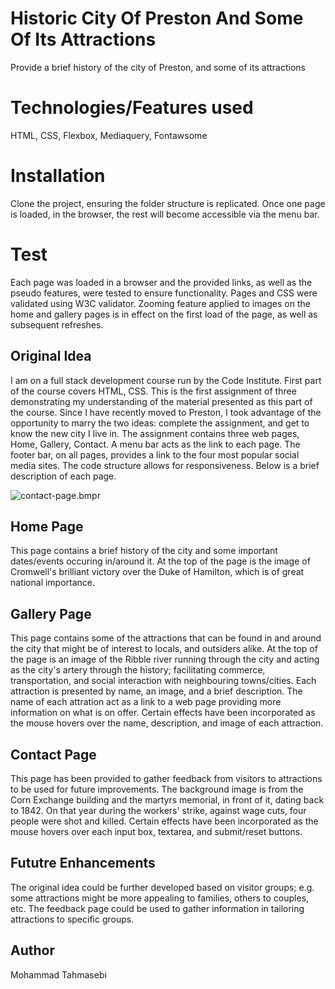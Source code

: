 # Historic City Of Preston And Some Of Its Attractions

Provide a brief history of the city of Preston, and some of its attractions

# Technologies/Features used

HTML,
CSS,
Flexbox,
Mediaquery,
Fontawsome

# Installation

Clone the project, ensuring the folder structure is replicated.  Once one page is loaded, in the browser, the rest will become accessible via the menu bar.

# Test

Each page was loaded in a browser and the provided links, as well as the pseudo features, were tested to ensure functionality. 
Pages and CSS were validated using W3C validator.
Zooming feature applied to images on the home and gallery pages is in effect on the first load of the page, as well as subsequent refreshes.

## Original Idea

I am on a full stack development course run by the Code Institute.  First part of the course covers HTML, CSS.  This is the first assignment of three demonstrating my understanding of the material presented as this part of the course.  Since I have recently moved to Preston, I took advantage of the opportunity to marry the two ideas: complete the assignment, and get to know the new city I live in.
The assignment contains three web pages, Home, Gallery, Contact.  A menu bar acts as the link to each page. The footer bar, on all pages, provides a link to the four most popular social media sites.
The code structure allows for responsiveness.
Below is a brief description of each page.

![contact-page.bmpr](https://github.com/mohammad-tahmasebi-ci/first-assignment/assets/readme/contact-page.bmpr)

## Home Page

This page contains a brief history of the city and some important dates/events occuring in/around it.
At the top of the page is the image of Cromwell's brilliant victory over the Duke of Hamilton, which is of great national importance. 

## Gallery Page

This page contains some of the attractions that can be found in and around the city that might be of interest to locals, and outsiders alike.
At the top of the page is an image of the Ribble river running through the city and acting as the city's artery through the history; facilitating commerce, transportation, and social interaction with neighbouring towns/cities.
Each attraction is presented by name, an image, and a brief description.  The name of each attration act as a link to a web page providing more information on what is on offer. 
Certain effects have been incorporated as the mouse hovers over the name, description, and image of each attraction.

## Contact Page

This page has been provided to gather feedback from visitors to attractions to be used for future improvements.
The background image is from the Corn Exchange building and the martyrs memorial, in front of it, dating back to 1842.  On that year during the workers' strike, against wage cuts, four people were shot and killed.
Certain effects have been incorporated as the mouse hovers over each input box, textarea, and submit/reset buttons.

## Fututre Enhancements

The original idea could be further developed based on visitor groups; e.g. some attractions might be more appealing to families, others to couples, etc.  The feedback page could be used to gather information in tailoring attractions to specific groups.

## Author

Mohammad Tahmasebi
